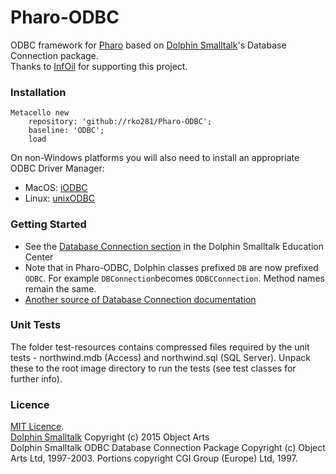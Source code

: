 # Pharo-ODBC
ODBC framework for [Pharo](https://pharo.org/) based on [Dolphin Smalltalk](https://github.com/dolphinsmalltalk/Dolphin)'s Database Connection package.<BR>
Thanks to [InfOil](http://www.infoil.com.ar) for supporting this project.

### Installation
```Smalltalk
Metacello new
	repository: 'github://rko281/Pharo-ODBC';
	baseline: 'ODBC';
	load
```

On non-Windows platforms you will also need to install an appropriate ODBC Driver Manager:
- MacOS: [iODBC](http://www.iodbc.org/)
- Linux: [unixODBC](http://www.unixodbc.org/)

### Getting Started
 - See the [Database Connection section](http://www.object-arts.com/downloads/docs/index.html?databaseconnectivity.htm) in the Dolphin Smalltalk Education Center
 - Note that in Pharo-ODBC, Dolphin classes prefixed `DB` are now prefixed `ODBC`. For example `DBConnection`becomes `ODBCConnection`. Method names remain the same. 
 - [Another source of Database Connection documentation](http://duch.mimuw.edu.pl/~sl/teaching/00_01/Delfin_EC/DatabaseConnection/DatabaseConnection.htm)

### Unit Tests
The folder test-resources contains compressed files required by the unit tests - northwind.mdb (Access) and northwind.sql (SQL Server). Unpack these to the root image directory to run the tests (see test classes for further info).

### Licence
[MIT Licence](https://github.com/rko281/Pharo-ODBC/blob/main/LICENSE).<BR>
[Dolphin Smalltalk](https://github.com/dolphinsmalltalk/Dolphin/blob/master/LICENSE) Copyright (c) 2015 Object Arts<BR>
Dolphin Smalltalk ODBC Database Connection Package Copyright (c) Object Arts Ltd, 1997-2003. Portions copyright CGI Group (Europe) Ltd, 1997.
